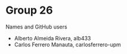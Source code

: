 # Group 26
Names and GitHub users
 - Alberto Almeida Rivera, alb433
 - Carlos Ferrero Manauta, carlosferrero-upm
